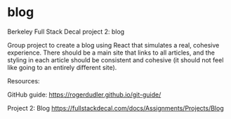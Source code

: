# blog
Berkeley Full Stack Decal project 2: blog 

Group project to create a blog using React that simulates a real, cohesive experience. There should be a main site that links to all articles, and the styling in each article should be consistent and cohesive (it should not feel like going to an entirely different site).

Resources:

GitHub guide:
https://rogerdudler.github.io/git-guide/

Project 2: Blog
https://fullstackdecal.com/docs/Assignments/Projects/Blog

